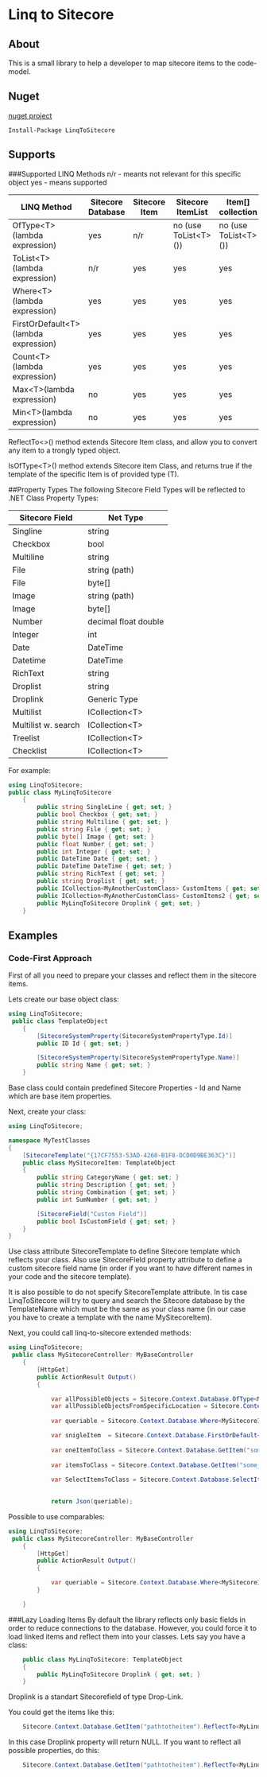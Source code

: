 # Linq to Sitecore
## About
This is a small library to help a developer to map sitecore items to the code-model.
## Nuget
<a href="https://www.nuget.org/packages/LinqToSitecore/">nuget project</a>
```
Install-Package LinqToSitecore
```
## Supports
###Supported LINQ Methods
n/r - meants not relevant for this specific object
yes - means supported

| LINQ Method  | Sitecore Database | Sitecore Item | Sitecore ItemList| Item[] collection | 
| ------------- | ------------- | ------------- | ------------- | ------------- |
| OfType\<T>(lambda expression) | yes  | n/r | no (use ToList\<T>()) | no (use ToList\<T>()) |
| ToList\<T>(lambda expression)  | n/r  | yes| yes | yes |
| Where\<T>(lambda expression)  | yes  | yes | yes | yes |
| FirstOrDefault\<T>(lambda expression)  | yes  | yes | yes | yes |
| Count\<T>(lambda expression)  | yes  | yes | yes | yes |
| Max\<T>(lambda expression)  | no  | yes | yes | yes |
| Min\<T>(lambda expression)  | no  | yes | yes | yes |

ReflectTo\<>() method extends Sitecore Item class, and allow you to convert any item to a trongly typed object.

IsOfType\<T>() method extends Sitecore item Class, and returns true if the template of the specific Item is of provided type (T).

##Property Types
The following Sitecore Field Types will be reflected to .NET Class Property Types:

| Sitecore Field  | Net Type | 
| ------------- | ------------- |
| Singline | string  |
| Checkbox | bool  |
| Multiline | string  |
| File | string (path)  |
| File | byte[] |
| Image | string (path)  |
| Image | byte[] |
| Number | decimal float double |
| Integer | int |
| Date | DateTime |
| Datetime | DateTime |
| RichText | string |
| Droplist | string |
| Droplink | Generic Type |
| Multilist | ICollection\<T> |
| Multilist w. search | ICollection\<T> |
| Treelist | ICollection\<T> |
| Checklist | ICollection\<T> |

For example:
```C#
using LinqToSitecore;
public class MyLinqToSitecore
    {
        public string SingleLine { get; set; }
        public bool Checkbox { get; set; }
        public string Multiline { get; set; }
        public string File { get; set; }
        public byte[] Image { get; set; }
        public float Number { get; set; }
        public int Integer { get; set; }
        public DateTime Date { get; set; }
        public DateTime DateTime { get; set; }
        public string RichText { get; set; }
        public string Droplist { get; set; }
        public ICollection<MyAnotherCustomClass> CustomItems { get; set; }
        public ICollection<MyAnotherCustomClass> CustomItems2 { get; set; }
        public MyLinqToSitecore Droplink { get; set; }
    }
```


## Examples
### Code-First Approach
First of all you need to prepare your classes and reflect them in the sitecore items.

Lets create our base object class:

```C#
using LinqToSitecore;
 public class TemplateObject
    {
        [SitecoreSystemProperty(SitecoreSystemPropertyType.Id)]
        public ID Id { get; set; }

        [SitecoreSystemProperty(SitecoreSystemPropertyType.Name)]
        public string Name { get; set; }
    }
```
Base class could contain predefined Sitecore Properties - Id and Name which are base item properties.

Next, create your class:

```C#
using LinqToSitecore;

namespace MyTestClasses
{
    [SitecoreTemplate("{17CF7553-53AD-4260-B1F8-DCD0D9BE363C}")]
    public class MySitecoreItem: TemplateObject
    {
        public string CategoryName { get; set; }
        public string Description { get; set; }
        public string Combination { get; set; }
        public int SumNumber { get; set; }

        [SitecoreField("Custom Field")]
        public bool IsCustomField { get; set; }
    }
}
```
Use class attribute SitecoreTemplate to define Sitecore template which reflects your class. 
Also use SitecoreField property attribute to define a custom sitecore field name (in order if you want to have different names in your code and the sitecore template).

It is also possible to do not specify SitecoreTemplate attribute. In tis case LinqToSitecore will try to query and search the Sitecore database by the TemplateName which must be the same as your class name (in our case you have to create a template with the name MySitecoreItem).

Next, you could call linq-to-sitecore extended methods:
```C#
using LinqToSitecore;
 public class MySitecoreController: MyBaseController
    {
        [HttpGet]
        public ActionResult Output()
        {

            var allPossibleObjects = Sitecore.Context.Database.OfType<MySitecoreItem>();
            var allPossibleObjectsFromSpecificLocation = Sitecore.Context.Database.OfType<MySitecoreItem>("sitecore/content/myitems");
            
            var queriable = Sitecore.Context.Database.Where<MySitecoreItem>(s => s.IsCustomField == true || CategoryName == "BestCategory").ToList();

            var snigleItem  = Sitecore.Context.Database.FirstOrDefault<MySitecoreItem>();
            
            var oneItemToClass = Sitecore.Context.Database.GetItem("some_path_to_item").ReflectTo<MySitecoreItem>();
            
            var itemsToClass = Sitecore.Context.Database.GetItem("some_path_to_item").Children.ToList<MySitecoreItem>();
            
            var SelectItemsToClass = Sitecore.Context.Database.SelectItems("some_path_to_item").ToList<MySitecoreItem>();
            

            return Json(queriable);

```


Possible to use comparables:

```C#
using LinqToSitecore;
 public class MySitecoreController: MyBaseController
    {
        [HttpGet]
        public ActionResult Output()
        {

            var queriable = Sitecore.Context.Database.Where<MySitecoreItem>(s => s.Name.Contains("Black") && !s.Name.Contains("Red")).ToList();
        }

    }

```


###Lazy Loading Items
By default the library reflects only basic fields in order to reduce connections to the database. However, you could force it to load linked items and reflect them into your classes.
Lets say you have a class:
```C#
    public class MyLinqToSitecore: TemplateObject
    {
        public MyLinqToSitecore Droplink { get; set; }
    }
```
Droplink is a standart Sitecorefield of type Drop-Link.

You could get the items like this:
```C#
    Sitecore.Context.Database.GetItem("pathtotheitem").ReflectTo<MyLinqToSitecore>();
```
In this case Droplink property will return NULL.
If you want to reflect all possible properties, do this:
```C#
    Sitecore.Context.Database.GetItem("pathtotheitem").ReflectTo<MyLinqToSitecore>(true);
```
